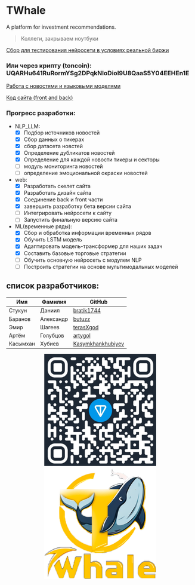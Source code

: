 # TWhale

A platform for investment recommendations.

> Коллеги, закрываем ноутбуки

[Сбор для тестирования нейросети в условиях реальной биржи](https://www.tinkoff.ru/cf/4I7TnmPpO2e)

<h3>Или через крипту (toncoin): UQARHu641RuRormYSg2DPqkNIoDiol9U8QaaS5Y04EEHEn1E</h3>

[Работа с новостями и языковыми моделями](https://github.com/bratik1744/TWhale/tree/dev-NLP_LLM)

[Код сайта (front and back)](https://github.com/bratik1744/TWhale/tree/dev-web)
### Прогресс разработки: ###
* NLP_LLM:
  - [x] Подбор источников новостей
  - [x] Сбор данных о тикерах
  - [x] сбор датасета новстей
  - [x] Определение дубликатов новостей
  - [x] Определение для каждой новости тикеры и секторы
  - [ ] модуль мониторинга новостей
  - [ ] определение эмоциональной окраски новостей
* web:
  - [x] Разработать скелет сайта
  - [x] Разработать дизайн сайта
  - [x] Соединение back и front части
  - [x] завершить разработку бета версии сайта
  - [ ] Интегрировать нейросети к сайту
  - [ ] Запустить финальную версию сайта
* ML(временные ряды):
  - [x] Сбор и обработка информации временных рядов
  - [x] Обучить LSTM модель
  - [x] Адаптировать модель-трансформер для наших задач
  - [x] Составить базовые торговые стратегии
  - [ ] Обучить основную нейросеть с модулем NLP
  - [ ] Построить стратегии на основе мультимодальных моделей

## список разработчиков:
| Имя      | Фамилия   | GitHub                                                    |
|----------|-----------|-----------------------------------------------------------|
| Стукун   | Даниил    | [bratik1744](https://github.com/bratik1744)               |
| Баранов  | Александр | [butuzz](https://github.com/butuzzz)                      |
| Эмир     | Шагеев    | [terasXgod](https://github.com/terasXgod)                 |
| Артём    | Голубцов  | [artygol](https://github.com/artygol)                     |
| Касымхан | Хубиев    | [Kasymkhankhubiyev](https://github.com/Kasymkhankhubiyev) |


<p align="center">
  <img height="300" width="300" src="https://github.com/bratik1744/TWhale/blob/main/additional_files/ton.jpg" />
  <img height="300" width="300" src="https://github.com/bratik1744/TWhale/blob/main/additional_files/logo_new.png" />
</p>



